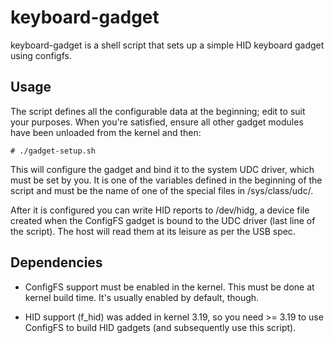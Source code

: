 keyboard-gadget
===============

keyboard-gadget is a shell script that sets up a simple HID keyboard
gadget using configfs.

Usage
-----
The script defines all the configurable data at the beginning; edit to
suit your purposes. When you're satisfied, ensure all other gadget modules
have been unloaded from the kernel and then:
```shell
# ./gadget-setup.sh
```
This will configure the gadget and bind it to the system UDC driver, which
must be set by you. It is one of the variables defined in the beginning of
the script and must be the name of one of the special files in /sys/class/udc/.

After it is configured you can write HID reports to /dev/hidg<xx>, a device file
created when the ConfigFS gadget is bound to the UDC driver (last line of the script).
The host will read them at its leisure as per the USB spec.

Dependencies
------------
* ConfigFS support must be enabled in the kernel. This must be done at kernel
  build time. It's usually enabled by default, though.

* HID support (f_hid) was added in kernel 3.19, so you need >= 3.19 to use ConfigFS
  to build HID gadgets (and subsequently use this script).
